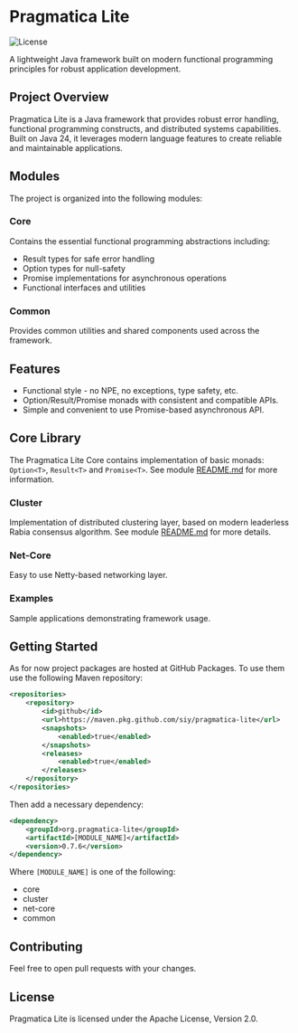 # Pragmatica Lite

![License](https://img.shields.io/badge/license-Apache%202-blue.svg)

A lightweight Java framework built on modern functional programming principles for robust application development.

## Project Overview

Pragmatica Lite is a Java framework that provides robust error handling, functional programming constructs, and distributed systems capabilities. Built on Java 24, it leverages modern language features to create reliable and maintainable applications.

## Modules

The project is organized into the following modules:

### Core
Contains the essential functional programming abstractions including:
- Result types for safe error handling
- Option types for null-safety
- Promise implementations for asynchronous operations
- Functional interfaces and utilities

### Common
Provides common utilities and shared components used across the framework.

## Features
* Functional style - no NPE, no exceptions, type safety, etc.
* Option<T>/Result<T>/Promise<T> monads with consistent and compatible APIs.
* Simple and convenient to use Promise-based asynchronous API.

## Core Library
The Pragmatica Lite Core contains implementation of basic monads:
`Option<T>`, `Result<T>` and `Promise<T>`. See module [README.md](core/README.md) for more information.

### Cluster
Implementation of distributed clustering layer, based on modern
leaderless Rabia consensus algorithm. See module [README.md](cluster/README.md) for more details.

### Net-Core
Easy to use Netty-based networking layer.

### Examples
Sample applications demonstrating framework usage.

## Getting Started

As for now project packages are hosted at GitHub Packages. 
To use them use the following Maven repository:
```xml
<repositories>
    <repository>
        <id>github</id>
        <url>https://maven.pkg.github.com/siy/pragmatica-lite</url>
        <snapshots>
            <enabled>true</enabled>
        </snapshots>
        <releases>
            <enabled>true</enabled>
        </releases>
    </repository>
</repositories>
```
Then add a necessary dependency:
```xml
<dependency>
    <groupId>org.pragmatica-lite</groupId>
    <artifactId>[MODULE_NAME]</artifactId>
    <version>0.7.6</version>
</dependency>
```
Where `[MODULE_NAME]` is one of the following:
 - core
 - cluster
 - net-core
 - common

## Contributing

Feel free to open pull requests with your changes. 
 
## License 

Pragmatica Lite is licensed under the Apache License, Version 2.0.
